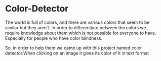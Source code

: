 # Color-Detector
The world is full of colors, and there are various colors that seem to be similar but they aren’t. In order to differentiate between the colors we require knowledge about them which is not possible for everyone to have. Especially for people who have color blindness.

So, in order to help them we came up with this project named color detector.When clicking on an image it gives its color of it in text format
